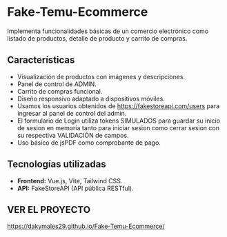 # Fake-Temu-Ecommerce
Implementa funcionalidades básicas de un comercio electrónico como listado de productos, detalle de producto y carrito de compras.
## Características
- Visualización de productos con imágenes y descripciones.
- Panel de control de ADMIN.
- Carrito de compras funcional.
- Diseño responsivo adaptado a dispositivos móviles.
- Usamos los usuarios obtenidos de https://fakestoreapi.com/users para ingresar al panel de control del admin.
- El formulario de Login utiliza tokens SIMULADOS para guardar su inicio de sesion en memoria tanto para iniciar sesion como cerrar sesion con su respectiva VALIDACIÓN de campos.
- Uso básico de jsPDF como comprobante de pago.
## Tecnologías utilizadas
- **Frontend:** Vue.js, Vite, Tailwind CSS.
- **API:** FakeStoreAPI (API pública RESTful).
## VER EL PROYECTO
https://dakymales29.github.io/Fake-Temu-Ecommerce/
